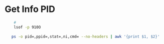 # Get Info PID

```bash
    # 
    lsof -p 910O
    
   ps -o pid=,ppid=,stat=,ni,cmd= --no-headers | awk '{print $1, $2}' 
```

